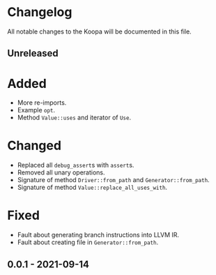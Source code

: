 # Changelog

All notable changes to the Koopa will be documented in this file.

## Unreleased

# Added

* More re-imports.
* Example `opt`.
* Method `Value::uses` and iterator of `Use`.

# Changed

* Replaced all `debug_assert`s with `assert`s.
* Removed all unary operations.
* Signature of method `Driver::from_path` and `Generator::from_path`.
* Signature of method `Value::replace_all_uses_with`.

# Fixed

* Fault about generating branch instructions into LLVM IR.
* Fault about creating file in `Generator::from_path`.

## 0.0.1 - 2021-09-14
